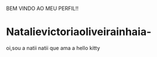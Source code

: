 BEM VINDO AO MEU PERFIL!!
# Natalievictoriaoliveirainhaia-
oi,sou a natii
natii que ama a hello kitty
